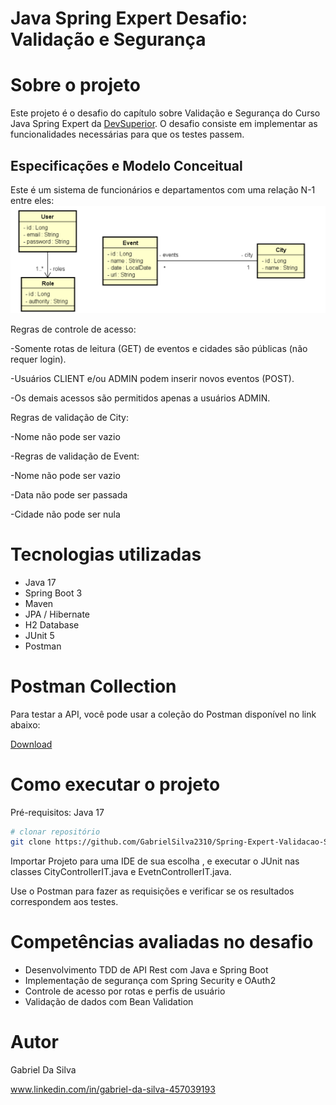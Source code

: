 # Java Spring Expert Desafio: Validação e Segurança 


# Sobre o projeto
Este projeto é o desafio do capítulo sobre Validação e Segurança do Curso Java Spring Expert da [DevSuperior](https://devsuperior.com.br "Site da DevSuperior").
O desafio consiste em implementar as funcionalidades necessárias para que os testes passem.


## Especificações e Modelo Conceitual
Este é um sistema de funcionários e departamentos com uma relação N-1 entre eles:
![Modelo Conceitual](https://github.com/GabrielSilva2310/Assets/blob/main/Images%20Java%20Spring%20Expert/Valida%C3%A7%C3%A3o%20e%20Seguran%C3%A7a/Modelo%20Conceitual%20Desafio.png)


Regras de controle de acesso:

-Somente rotas de leitura (GET) de eventos e cidades são públicas (não requer login).

-Usuários CLIENT e/ou ADMIN podem inserir novos eventos (POST).

-Os demais acessos são permitidos apenas a usuários ADMIN.

Regras de validação de City:

-Nome não pode ser vazio

-Regras de validação de Event:

-Nome não pode ser vazio

-Data não pode ser passada

-Cidade não pode ser nula



# Tecnologias utilizadas
- Java 17
- Spring Boot 3
- Maven
- JPA / Hibernate
- H2 Database
- JUnit 5
- Postman

# Postman Collection
  Para testar a API, você pode usar a coleção do Postman disponível no link abaixo:
  
  [Download](https://github.com/GabrielSilva2310/Assets/blob/main/Postman%20Collections%20and%20Enviroments/Spring%20Expert/Desafio%20Valida%C3%A7%C3%A3o%20e%20Seguran%C3%A7a/Desafio%20Valida%C3%A7%C3%A3o%20e%20Seguran%C3%A7a.postman_collection%20(1).json)

# Como executar o projeto

Pré-requisitos: Java 17

```bash
# clonar repositório
git clone https://github.com/GabrielSilva2310/Spring-Expert-Validacao-Seguranca.git
```
Importar Projeto para uma IDE de sua escolha , e executar o JUnit nas classes CityControllerIT.java e EvetnControllerIT.java.

Use o Postman para fazer as requisições e verificar se os resultados correspondem aos testes.

# Competências avaliadas no desafio
- Desenvolvimento TDD de API Rest com Java e Spring Boot
- Implementação de segurança com Spring Security e OAuth2
- Controle de acesso por rotas e perfis de usuário
- Validação de dados com Bean Validation

# Autor

Gabriel Da Silva 

www.linkedin.com/in/gabriel-da-silva-457039193
